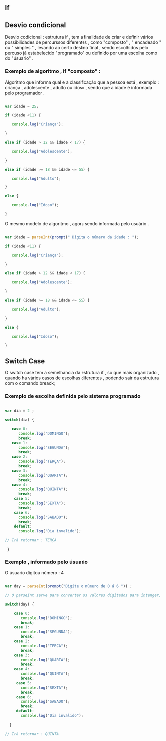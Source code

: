 ## If 

## Desvio condicional

<p> Desvio codicional : estrutura if , tem a finalidade de criar e definir vários possibilidades de percurssos diferentes , como "composto" , " encadeado " ou " simples "  , levando ao certo destino final ,  sendo escolhidos pelo percuso já estabelecido "programado" ou definido por uma escolha como do "úsuario"  . </p>

### Exemplo de algoritmo , if "composto"  :

<p> Algoritmo que informa qual e a classificação que a pessoa está , exemplo :  criança , adolescente , adulto ou idoso , sendo que a idade é informada pelo programador .  </p>

```Javascript 

var idade = 25;

if (idade <11) {

   console.log("Criança");

}

else if (idade > 12 && idade < 17) {

   console.log("Adolescente");

}

else if (idade >= 18 && idade <= 55) {

   console.log("Adulto");

}

else {

   console.log("Idoso");

}

```


<p> O mesmo modelo de algoritmo ,  agora sendo informada pelo usuário . </p>

```Javascript 

var idade = parseInt(prompt(" Digita o número da idade : ");

if (idade <11) {

   console.log("Criança");

}

else if (idade > 12 && idade < 17) {

   console.log("Adolescente");

}

else if (idade >= 18 && idade <= 55) {

   console.log("Adulto");

}

else {

   console.log("Idoso");

}

```




## Switch Case

<p> O switch case tem a semelhancia da estrutura if 
, so que mais organizado , quando ha vários casos de escolhas diferentes , podendo sair da estrutura  com o comando breack; </p>  


### Exemplo de escolha definida pelo sistema programado 



```Javascript 

var dia = 2 ; 

switch(dia) {

   case 0:
      console.log("DOMINGO");
      break;
   case 1:
      console.log("SEGUNDA");
      break;
   case 2:
      console.log("TERÇA");
      break;
   case 3:
      console.log("QUARTA");
      break;
   case 4:
      console.log("QUINTA");
      break;
    case 5:
      console.log("SEXTA");
      break;
    case 6:
      console.log("SABADO");
      break;
    default:
      console.log("Dia invalido");

// Irá retornar : TERÇA
    
 }

```
### Exemplo , informado pelo úsuario 
 
<p> O úsuario digitou número : 4 </p>

```javascript 

var day = parseInt(prompt("Digite o número de 0 á 6 ")) ;

// O parseInt serve para converter os valores digitados para intenger, que significa números inteiroa .

switch(day) {

    case 0:
       console.log("DOMINGO");
       break;
    case 1:
       console.log("SEGUNDA");
       break;
    case 2:
       console.log("TERÇA");
       break;
    case 3:
       console.log("QUARTA");
       break;
    case 4:
       console.log("QUINTA");
       break;
     case 5:
       console.log("SEXTA");
       break;
     case 6:
       console.log("SABADO");
       break;
     default:
       console.log("Dia invalido");
     
  }

// Irá retornar : QUINTA 

```